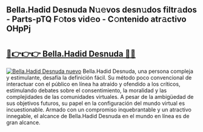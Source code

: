 ## Bella.Hadid Desnuda N𝚞𝚎vos desn𝚞dos filtr𝚊dos - Parts-pTQ F𝚘tos vid𝚎o - C𝚘ntenido atr𝚊ctivo OHpPj

# <h2><a href="http://mb5r9f1.tromn.icu/?c=Bella.Hadid+Desnuda">🔗👉👉👉 Bella.Hadid Desnuda 🔗🔗</a></h2>

[![Bella.Hadid Desnuda nuevo](https://i.imgur.com/pEAQMta.gif)](http://mb5r9f1.tromn.icu/?c=Bella.Hadid+Desnuda)
Bella.Hadid Desnuda, una persona compleja y estimulante, desafía la definición fácil. Su método poco convencional de interactuar con el público en línea ha atraído y ofendido a los críticos, estimulando debates sobre el consentimiento, la moralidad y las complejidades de las comunidades virtuales. A pesar de la ambigüedad de sus objetivos futuros, su papel en la configuración del mundo virtual es incuestionable. Armado con un compromiso inquebrantable y un atractivo innegable, el alcance de Bella.Hadid Desnuda en el mundo en línea es de gran alcance.
